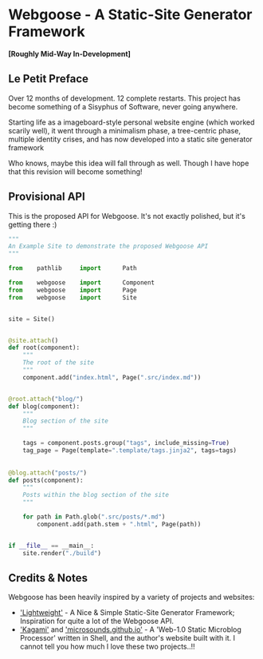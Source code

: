 # Webgoose - A Static-Site Generator Framework

**[Roughly Mid-Way In-Development]**

## Le Petit Preface
Over 12 months of development. 12 complete restarts. This project has become something of a Sisyphus of Software, never going anywhere.

Starting life as a imageboard-style personal website engine (which worked scarily well), it went through a minimalism phase, a tree-centric phase, multiple identity crises, and has now developed into a static site generator framework

Who knows, maybe this idea will fall through as well. Though I have hope that this revision will become something!


## Provisional API
This is the proposed API for Webgoose. It's not exactly polished, but it's getting there :)

```python
"""
An Example Site to demonstrate the proposed Webgoose API
"""

from    pathlib     import      Path

from    webgoose    import      Component
from    webgoose    import      Page
from    webgoose    import      Site


site = Site()


@site.attach()
def root(component):
    """
    The root of the site 
    """
    component.add("index.html", Page(".src/index.md"))


@root.attach("blog/")
def blog(component):
    """
    Blog section of the site
    """

    tags = component.posts.group("tags", include_missing=True)
    tag_page = Page(template=".template/tags.jinja2", tags=tags)
    
    
@blog.attach("posts/")
def posts(component):
    """
    Posts within the blog section of the site
    """

    for path in Path.glob(".src/posts/*.md")
        component.add(path.stem + ".html", Page(path))


if __file__ == __main__:
    site.render("./build")

```


## Credits & Notes
Webgoose has been heavily inspired by a variety of projects and websites:

- ['Lightweight'](https://github.com/mdrachuk/lightweight) - A Nice & Simple Static-Site Generator Framework; Inspiration for quite a lot of the Webgoose API.
- ['Kagami'](https://github.com/microsounds/kagami) and ['microsounds.github.io'](https://microsounds.github.io) - A 'Web-1.0 Static Microblog Processor' written in Shell, and the author's website built with it. I cannot tell you how much I love these two projects..!!
